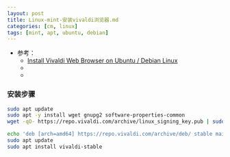```yaml
---
layout: post
title: Linux-mint-安装vivaldi浏览器.md
categories: [cm, linux]
tags: [mint, apt, ubuntu, debian]
---
```


* 参考： 
  * [Install Vivaldi Web Browser on Ubuntu / Debian Linux](https://computingforgeeks.com/install-vivaldi-web-browser-on-ubuntu-debian-linux/)
  * []()
  * []()


### 安装步骤

~~~bash
sudo apt update
sudo apt -y install wget gnupg2 software-properties-common
wget -qO- https://repo.vivaldi.com/archive/linux_signing_key.pub | sudo apt-key add -

echo 'deb [arch=amd64] https://repo.vivaldi.com/archive/deb/ stable main' | sudo tee /etc/apt/sources.list.d/vivaldi.list
sudo apt update
sudo apt install vivaldi-stable
~~~











